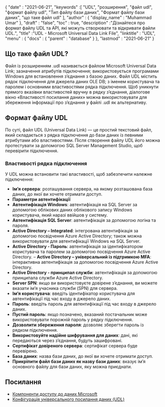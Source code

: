 {
  "date" : "2021-06-21",
  "keywords" :[ "UDL", "розширення", "файл udl", "формат файлу udl", "Тип файлу бази даних", "Формат файлу бази даних", "що таке файл udl" ],
  "author" : {
    "display_name" : "Muhammad Umar"
},
  "draft" : "false",
  "toc" : true,
  "description" :"Дізнайтеся про формат файлу UDL та API, які можуть створювати та відкривати файли UDL.",
  "title" :"UDL - Microsoft Universal Data Link File",
  "linktitle" : "UDL",
  "menu" : {
    "docs" : {
      "parent" : "database"
}
},
  "lastmod" : "2021-06-21"
}

## Що таке файл UDL?
Файл із розширенням .udl називається файлом Microsoft Universal Data Link; зазначення атрибутів підключення; використовується програмами Windows для встановлення з’єднання з базою даних. Файл UDL містить рядок підключення для джерела даних OLE DB; з іменем користувача та паролем і основними властивостями рядка підключення. Щоб уникнути прямого вказівки властивостей вручну в рядку з’єднання, діалогове вікно «Властивості посилання даних» можна використовувати для збереження інформації про з’єднання у файлі .udl як альтернативу.

## Формат файлу UDL
По суті, файл UDL (Universal Data Link) — це простий текстовий файл, який складається з рядка підключення до бази даних із певними атрибутами або властивостями. Після створення файлу UDL його можна протестувати за допомогою SQL Server Management Studio, щоб перевірити підключення.

### Властивості рядка підключення
У UDL можна встановити такі властивості, щоб забезпечити належне підключення:

- **Ім’я сервера**: розташування сервера, на якому розташована база даних, до якої ви хочете отримати доступ.
- **Параметри автентифікації**
- **Автентифікація Windows**: автентифікація на SQL Server за допомогою облікових даних облікового запису Windows користувача, який наразі ввійшов у систему.
- **Автентифікація SQL Server**: автентифікація за допомогою логіна та пароля.
- **Active Directory – Integrated**: інтегрована автентифікація за допомогою посвідчення Azure Active Directory; також можна використовувати для автентифікації Windows на SQL Server.
- **Active Directory - Пароль**: автентифікація за ідентифікатором користувача та паролем за допомогою посвідчення Azure Active Directory.
– **Active Directory – універсальний із підтримкою MFA**: інтерактивна автентифікація за допомогою посвідчення Azure Active Directory.
- **Active Directory - принципал служби**: автентифікація за допомогою принципала служби Azure Active Directory.
- **Server SPN**: якщо ви використовуєте довірене з’єднання, ви можете вказати ім’я учасника служби (SPN) для сервера.
- **Ім’я користувача**: введіть ідентифікатор користувача для автентифікації під час входу в джерело даних.
- **Пароль**: введіть пароль для автентифікації під час входу в джерело даних.
- **Пустий пароль**: якщо позначено, вказаний постачальник може використовувати порожній пароль у рядку підключення.
- **Дозволити збереження пароля**: дозволяє зберегти пароль із рядком підключення.
- **Використовуйте надійне шифрування для даних**: дані, які передаються через з’єднання, будуть зашифровані.
- **Сертифікат довіреного сервера**: сертифікат сервера буде перевірено.
- **База даних**: назва бази даних, до якої ви хочете отримати доступ.
- **Прикріпити файл бази даних як назву бази даних**: вказує ім’я основного файлу для бази даних, яку можна приєднати.

## Посилання ##

* [Компоненти доступу до даних Microsoft](https://en.wikipedia.org/wiki/Microsoft_Data_Access_Components#Universal_data_link)
* [Конфігурація універсального посилання даних (UDL)](https://learn.microsoft.com/en-us/sql/connect/oledb/help-topics/data-link-pages?view=sql-server-ver15)

